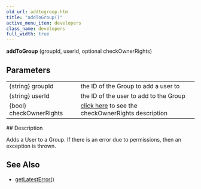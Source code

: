 ```yaml
---
old_url: addtogroup.htm
title: "addToGroup()"
active_menu_item: developers
class_name: developers
full_width: true
---
```



**addToGroup** (groupId, userId, optional checkOwnerRights)

## Parameters

<table>
<tr>
<td width="183">
{string} groupId

</td>
<td width="15">
</td>
<td width="682">
the ID of the Group to add a user to

</td>
</tr>
<tr>
<td width="183">
{string} userId

</td>
<td width="15">
</td>
<td width="682">
the ID of the user to add to the Group

</td>
</tr>
<tr>
<td width="183">
{bool} checkOwnerRights

</td>
<td width="15">
</td>
<td width="682">
  <a href="/developers/documentation/scripting-apis/server-side-api/sys-object/user-management/checkowneruserrights-parameter">click here</a> to see the checkOwnerRights description

</td>
</tr>
</table>
## Description

Adds a User to a Group. If there is an error due to permissions, then an exception is thrown.

     
   

## See Also

 - [getLatestError()](/developers/documentation/scripting-apis/server-side-api/ssj-object/miscellaneous/getlatesterror)


